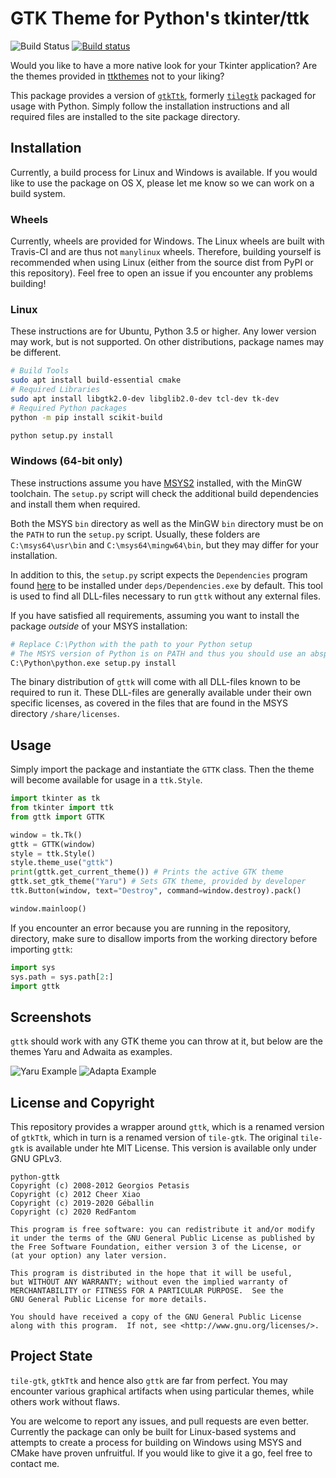 # GTK Theme for Python's tkinter/ttk
![Build Status](https://api.travis-ci.com/TkinterEP/python-gttk.svg?branch=master)
[![Build status](https://ci.appveyor.com/api/projects/status/80y25364onq2anmw/branch/master?svg=true)](https://ci.appveyor.com/project/RedFantom/python-gttk/branch/master)

Would you like to have a more native look for your Tkinter application?
Are the themes provided in [ttkthemes](https://github.com/TkinterEP/ttkthemes)
not to your liking?

This package provides a version of [`gtkTtk`](https://github.com/Geballin/gtkTtk),
formerly [`tilegtk`](https://github.com/xiaq/tile-gtk) packaged for
usage with Python. Simply follow the installation instructions and all
required files are installed to the site package directory.

## Installation
Currently, a build process for Linux and Windows is available. If you
would like  to use the package on OS X, please let me know so we can
work on a build system.

### Wheels
Currently, wheels are provided for Windows. The Linux wheels are built
with Travis-CI and are thus not `manylinux` wheels. Therefore, building
yourself is recommended when using Linux (either from the source dist
from PyPI or this repository). Feel free to open an issue if you
encounter any problems building!

### Linux
These instructions are for Ubuntu, Python 3.5 or higher. Any lower 
version may work, but is not supported. On other distributions, package 
names may be different.
```bash
# Build Tools
sudo apt install build-essential cmake
# Required Libraries
sudo apt install libgtk2.0-dev libglib2.0-dev tcl-dev tk-dev
# Required Python packages
python -m pip install scikit-build

python setup.py install 
``` 

### Windows (64-bit only)
These instructions assume you have [MSYS2](https://www.msys2.org/)
installed, with the MinGW toolchain. The `setup.py` script will check
the additional build dependencies and install them when required.

Both the MSYS `bin` directory as well as the MinGW `bin` directory must
be on the `PATH` to run the `setup.py` script. Usually, these folders
are `C:\msys64\usr\bin` and `C:\msys64\mingw64\bin`, but they may differ
for your installation.

In addition to this, the `setup.py` script expects the `Dependencies` 
program found [here](https://github.com/lucasg/Dependencies) to be 
installed under `deps/Dependencies.exe` by default. This tool is used
to find all DLL-files necessary to run `gttk` without any external files.

If you have satisfied all requirements, assuming you want to install 
the package *outside* of your MSYS installation:
```bash
# Replace C:\Python with the path to your Python setup
# The MSYS version of Python is on PATH and thus you should use an abspath!
C:\Python\python.exe setup.py install
``` 

The binary distribution of `gttk` will come with all DLL-files known to
be required to run it. These DLL-files are generally available under
their own specific licenses, as covered in the files that are found in
the MSYS directory `/share/licenses`.

## Usage
Simply import the package and instantiate the `GTTK` class. Then the 
theme will become available for usage in a `ttk.Style`.
```python
import tkinter as tk
from tkinter import ttk
from gttk import GTTK

window = tk.Tk()
gttk = GTTK(window)
style = ttk.Style()
style.theme_use("gttk")
print(gttk.get_current_theme()) # Prints the active GTK theme
gttk.set_gtk_theme("Yaru") # Sets GTK theme, provided by developer
ttk.Button(window, text="Destroy", command=window.destroy).pack()

window.mainloop()
```

If you encounter an error because you are running in the repository, 
directory, make sure to disallow imports from the working directory
before importing `gttk`:
```python
import sys
sys.path = sys.path[2:]
import gttk
```

## Screenshots
`gttk` should work with any GTK theme you can throw at it, but below
are the themes Yaru and Adwaita as examples.

![Yaru Example](https://raw.githubusercontent.com/RedFantom/python-gttk/master/screenshots/yaru.png)
![Adapta Example](https://raw.githubusercontent.com/RedFantom/python-gttk/master/screenshots/adwaita.png)

## License and Copyright
This repository provides a wrapper around `gttk`, which is a renamed 
version of `gtkTtk`, which in turn is a renamed version of `tile-gtk`.
The original `tile-gtk` is available under hte MIT License. This version
is available only under GNU GPLv3.

```
python-gttk 
Copyright (c) 2008-2012 Georgios Petasis
Copyright (c) 2012 Cheer Xiao
Copyright (c) 2019-2020 Géballin
Copyright (c) 2020 RedFantom

This program is free software: you can redistribute it and/or modify
it under the terms of the GNU General Public License as published by
the Free Software Foundation, either version 3 of the License, or
(at your option) any later version.

This program is distributed in the hope that it will be useful,
but WITHOUT ANY WARRANTY; without even the implied warranty of
MERCHANTABILITY or FITNESS FOR A PARTICULAR PURPOSE.  See the
GNU General Public License for more details.

You should have received a copy of the GNU General Public License
along with this program.  If not, see <http://www.gnu.org/licenses/>.
```

## Project State
`tile-gtk`, `gtkTtk` and hence also `gttk` are far from perfect. You may
encounter various graphical artifacts when using particular themes,
while others work without flaws.

You are welcome to report any issues, and pull requests are even better.
Currently the package can only be built for Linux-based systems and 
attempts to create a process for building on Windows using MSYS and
CMake have proven unfruitful. If you would like to give it a go, 
feel free to contact me.
